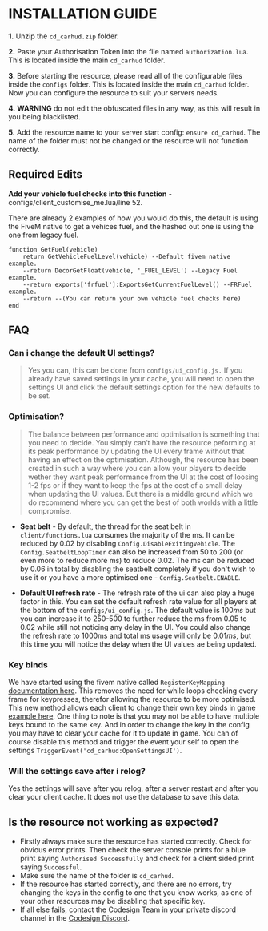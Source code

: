 
# INSTALLATION GUIDE
**1.** Unzip the `cd_carhud.zip` folder.

**2.** Paste your Authorisation Token into the file named `authorization.lua`. This is located inside the main `cd_carhud` folder.

 **3.** Before starting the resource, please read all of the configurable files inside the `configs` folder. This is located inside the main `cd_carhud` folder. Now you can configure the resource to suit your servers needs.
 
 **4.** **WARNING** do not edit the obfuscated files in any way, as this will result in you being blacklisted.
 
 **5.** Add the resource name to your server start config: `ensure cd_carhud`. The name of the folder must not be changed or the resource will not function correctly.

## Required Edits

**Add your vehicle fuel checks into this function**  - configs/client_customise_me.lua/line 52.

There are already 2 examples of how you would do this, the default is using the FiveM native to get a vehices fuel, and the hashed out one is using the one from legacy fuel.

    function GetFuel(vehicle)
	    return GetVehicleFuelLevel(vehicle) --Default fivem native example.
	    --return DecorGetFloat(vehicle, '_FUEL_LEVEL') --Legacy Fuel example.
	    --return exports['frfuel']:ExportsGetCurrentFuelLevel() --FRFuel example.
	    --return --(You can return your own vehicle fuel checks here)
    end


## FAQ

### Can i change the default UI settings?
> Yes you can, this can be done from `configs/ui_config.js.` If you already have saved settings in your cache, you will need to open the settings UI and click the default settings option for the new defaults to be set.

### Optimisation?
> The balance between performance and optimisation is something that you need to decide. You simply can’t have the resource peforming at its peak performance by updating the UI every frame without that having an effect on the optimisation. Although, the resource has been created in such a way where you can allow your players to decide wether they want peak performance from the UI at the cost of loosing 1-2 fps or if they want to keep the fps at the cost of a small delay when updating the UI values. But there is a middle ground which we do recommend where you can get the best of both worlds with a little compromise.

 - **Seat belt** - By default, the thread for the seat belt in `client/functions.lua` consumes the majority of the ms. It can be reduced by 0.02 by disabling `Config.DisableExitingVehicle`. The `Config.SeatbeltLoopTimer` can also be increased from 50 to 200 (or even more to reduce more ms) to reduce 0.02. The ms can be reduced by 0.06 in total by disabling the seatbelt completely if you don't wish to use it or you have a more optimised one - `Config.Seatbelt.ENABLE`.

 - **Default UI refresh rate** - The refresh rate of the ui can also play a huge factor in this. You can set the default refresh rate value for all players at the bottom of the `configs/ui_config.js`. The default value is 100*ms* but you can increase it to 250-500 to further reduce the ms from 0.05 to 0.02 while still not noticing any delay in the UI. You could also change the refresh rate to 1000ms and total ms usage will only be 0.01*ms*, but this time you will notice the delay when the UI values ae being updated.

### Key binds
We have started using the fivem native called `RegisterKeyMapping` [documentation here](http://runtime.fivem.net/doc/natives/?_0xD7664FD1). This removes the need for while loops checking every frame for keypresses, therefor allowing the resource to be more optimised. This new method allows each client to change their own key binds in game [example here](https://imgur.com/GRWKelR). One thing to note is that you may not be able to have multiple keys bound to the same key. And in order to change the key in the config you may have to clear your cache for it to update in game. You can of course disable this method and trigger the event your self to open the settings `TriggerEvent('cd_carhud:OpenSettingsUI')`.

### Will the settings save after i relog?
Yes the settings will save after you relog, after a server restart and after you clear your client cache. It does not use the database to save this data.

## Is the resource not working as expected?
- Firstly always make sure the resource has started correctly. Check for obvious error prints. Then check the server console prints for a blue print saying `Authorised Successfully` and check for a client sided print saying `Successful`.
- Make sure the name of the folder is `cd_carhud`.
- If the resource has started correctly, and there are no errors, try changing the keys in the config to one that you know works, as one of your other resources may be disabling that specific key.
- If all else fails, contact the Codesign Team in your private discord channel in the [Codesign Discord](https://discord.gg/HmDFGp62Tr).
